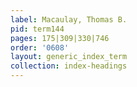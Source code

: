 ```yaml
---
label: Macaulay, Thomas B.
pid: term144
pages: 175|309|330|746
order: '0608'
layout: generic_index_term
collection: index-headings
---
```

